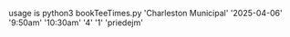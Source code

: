 usage is python3 bookTeeTimes.py 'Charleston Municipal' '2025-04-06' '9:50am' '10:30am' '4' '1' 'priedejm'
